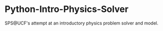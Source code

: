 # Python-Intro-Physics-Solver
SPS@UCF's attempt at an introductory physics problem solver and model.
